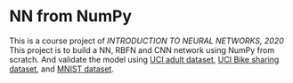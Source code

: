 NN from NumPy
=

This is a course project of *INTRODUCTION TO NEURAL NETWORKS, 2020*  
This project is to build a NN, RBFN and CNN network using NumPy from scratch. And validate the model using [UCI adult dataset](https://archive.ics.uci.edu/ml/datasets/Adult), [UCI Bike sharing dataset](https://archive.ics.uci.edu/ml/datasets/Bike+Sharing+Dataset), and [MNIST dataset](http://yann.lecun.com/exdb/mnist/).
